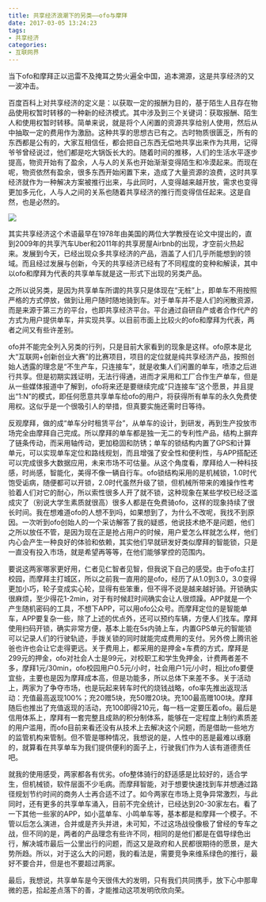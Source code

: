 ```yaml
---
title: 共享经济浪潮下的另类——ofo与摩拜
date: 2017-03-05 13:24:23
tags:
- 共享经济
categories:
- 互联网界
---
```


当下ofo和摩拜正以迅雷不及掩耳之势火遍全中国，追本溯源，这是共享经济的又一波冲击。  

百度百科上对共享经济的定义是：以获取一定的报酬为目的，基于陌生人且存在物品使用权暂时转移的一种新的经济模式。其中涉及到三个关键词：获取报酬、陌生人和使用权暂时转移。简单来说，就是将个人闲置的资源共享给别人使用，然后从中抽取一定的费用作为激励。这种共享的思想古已有之。古时物质很匮乏，所有的东西都是公有的，大家互相信任，都会把自己东西无偿地共享出来作为共用，记得爷爷曾经说过，他们都是吃大锅饭长大的。随着时间的推移，人们的生活水平逐步提高，物资开始有了盈余，人与人的关系也开始渐渐变得陌生和冷漠起来。而现在呢，物资依然有盈余，很多东西开始闲置下来，造成了大量资源的浪费，这时共享经济就作为一种解决方案被推行出来，与此同时，人变得越来越开放，需求也变得更加多元化，人与人之间的关系也随着共享经济的推行而变得信任起来。这是自然，也是必然的。
<!-- more -->
![](/image/share.jpg)

其实共享经济这个术语最早在1978年由美国的两位大学教授在论文中提出的，直到2009年的共享汽车Uber和2011年的共享房屋Airbnb的出现，才空前火热起来。发展到今天，已经出现众多共享经济的产品，涵盖了人们几乎所能想到的领域。而且经过发展与创新，今天的共享经济已经有了不同程度的变种和解读，其中以ofo和摩拜为代表的共享单车就是这一形式下出现的另类产品。

之所以说另类，是因为共享单车所谓的共享只是体现在“无桩”上，即单车不用按照严格的方式停放，做到让用户随时随地骑到车。对于单车并不是人们的闲散资源，而是来源于第三方的平台，也即共享经济平台。平台通过自研自产或者合作代产的方式为用户提供单车，并实现共享。以目前市面上比较火的ofo和摩拜为代表，两者之间又有些许差别。

ofo并不能完全列入另类的行列，只是目前大家看到的现象是这样。ofo原本是北大“互联网+创新创业大赛”的比赛项目，项目的定位就是纯共享经济产品，按照创始人透露的理念是“不生产车，只连接车”，就是收集人们闲置的单车，喷漆之后进行共享。但是初期实践证明，无法行得通，进而才采用和工厂合作生产单车，但是从一些媒体报道中了解到，ofo将来还是要继续完成“只连接车”这个愿景，并且提出“1:N”的模式，即任何愿意共享单车给ofo的用户，将获得所有单车的永久免费使用权。这似乎是一个很吸引人的举措，但真要实施还需时日等待。

反观摩拜，做的成“单车分时租赁平台”，从单车的设计，到研发，再到生产投放市场完全由摩拜自己完成。所以摩拜的单车都是独一无二的专利性产品，结构上摒弃了链条传动，而采用轴传动，更加稳固和防锈；单车的锁结构内置了GPS和计算单元，可以实现单车定位和路线规划，而且增强了安全性和便利性，与APP搭配还可以完成很多大数据应用，未来市场不可估量。从这个角度看，摩拜给人一种科技感，时尚感，智能化，美得不像一辆自行车。ofo锁结构采用的是机械锁，1.0时代饱受诟病，随便都可以开锁，2.0时代虽然升级了锁，但机械所带来的难操作性考验着人们对它的耐心，所以索性很多人开了就不锁，这种现象在某些学校已经泛滥成灾了（别说大学生素质就很高）很多人都是在免费骑ofo，这样的现象持续了很长时间。我在想难道ofo的人想不到吗，如果想到了，为什么不改呢，我找不到原因。一次听到ofo创始人的一个采访解答了我的疑惑，他说技术绝不是问题，他们之所以放任不管，是因为现在正是抢占用户的时候，用户爱怎么样就怎么样，他们内心会产生一种良好的体验和依赖，其实他们早就研发好类似摩拜的智能锁，只是一直没有投入市场，就是希望再等等，在他们能够掌控的范围内。

要说这两家哪家更好用，仁者见仁智者见智，但我说下自己的感受。由于ofo主打校园，而摩拜主打城区，所以之前我一直用的是ofo，经历了从1.0到3.0，3.0变得更加小巧，轮子变成实心轮，显得有些笨重，但不得不说是越来越好骑。开锁确实很麻烦，至少得花1-2min，对于有时候赶时间确实会让人很烦躁。APP就是一个产生随机密码的工具，不想下APP，可以用ofo公众号。而摩拜定位的是智能单车，APP要复杂一些，除了上述的优点外，还可以预约车辆，方便人们找车。摩拜使用扫码开锁，确实非常方便，基本上能在5s内骑上车，内置GPS单元的智能锁可以记录人们的行驶轨迹，手拨关锁的同时就能完成费用的支付。另外傍上腾讯爸爸也许也会让它走得更远。关于费用上，都采用的是押金+车费的方式，摩拜是299元的押金，ofo对社会人士是99元，对校职工和学生免押金，计费两者差不多，摩拜1元/30min，ofo校园用户0.5元/小时，社会用户1元/小时，相比ofo要便宜些，主要也是因为摩拜成本高，但是功能多，所以总体下来差不多。关于活动上，两家为了争夺市场，也是玩起来转车时代的烧钱战略，ofo率先推出返现活动：充值最高返现100%；充20赠5块，充50赠20块。充100最高赠100块。摩拜随后也推出了充值返现的活动，充100即得210元，每一档一定要压着ofo。最后是信用体系上，摩拜有一套完整且成熟的积分制体系，能够在一定程度上制约素质差的用户滥用，而ofo目前来看还没有从技术上去解决这个问题，而是借助一些地方的监管机构来管制。但不管是哪种情况，我想说的是，人性中的恶是最难以琢磨的，就算看在共享单车为我们提供便利的面子上，行驶我们作为人该有道德责任吧。

就我的使用感受，两家都各有优劣。ofo整体骑行的舒适感是比较好的，适合学生，但机械锁，软件层面不少毛病。而摩拜智能，对于想要快速找到车并想通过路径规划节约时间的商务人士再合适不过了。如今两家在市场上竞争异常激烈，与此同时，还有更多的共享单车涌入，目前不完全统计，已经达到20-30家左右。看了一下其他一些家的APP，如小蓝单车、小鸣单车等，基本都是和摩拜一个模子。不管以后怎么演进，合并或是齐头并进，未可知，不过这场战役像极了曾经的专车之战，但不同的是，两者的产品理念有些许不同，相同的是他们都是在倡导绿色出行，解决城市最后一公里出行的问题，而这又是政府和人民都很期待的愿景，是大势所趋。所以，对于这么大的问题，我的看法是，需要竞争来维系绿色的推行，最好不要合并，但是也不要超过两家。

最后，我想说，共享单车是今天很伟大的发明，只有我们共同携手，放下心中那卑微的恶，拾起差点落下的善，才能推动这项发明欣欣向荣。